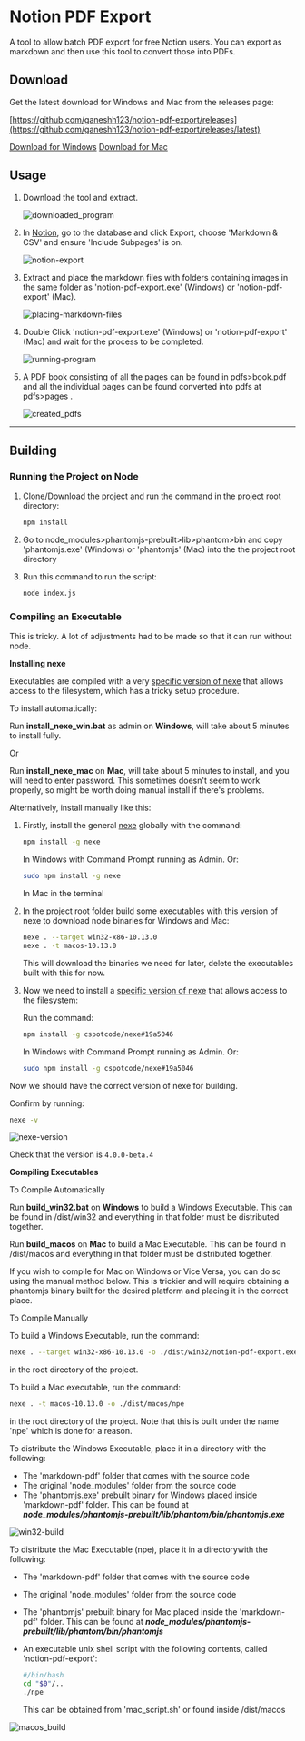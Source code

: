 # Notion PDF Export

A tool to allow batch PDF export for free Notion users. You can export as markdown and then use this tool to convert those into PDFs.


## Download

Get the latest download for Windows and Mac from the releases page:

[https://github.com/ganeshh123/notion-pdf-export/releases](https://github.com/ganeshh123/notion-pdf-export/releases/latest)

[Download for Windows](https://github.com/ganeshh123/notion-pdf-export/releases/download/1.1.0/windows_notion-pdf-export_1.1.0.zip)
[Download for Mac](https://github.com/ganeshh123/notion-pdf-export/releases/download/1.1.0/mac_notion-pdf-export_1.1.0.zip)

## Usage

1. Download the tool and extract.

    ![downloaded_program](/docs/downloaded_program.png)

2. In [Notion](https://notion.so), go to the database and click Export, choose 'Markdown & CSV' and ensure 'Include Subpages' is on.

    ![notion-export](/docs/notion-export.png)

3. Extract and place the markdown files with folders containing images in the same folder as 'notion-pdf-export.exe' (Windows) or 'notion-pdf-export' (Mac).

    ![placing-markdown-files](/docs/placing-markdown-files.png)

4. Double Click 'notion-pdf-export.exe' (Windows) or 'notion-pdf-export' (Mac) and wait for the process to be completed.

    ![running-program](/docs/running-program.png)

5. A PDF book consisting of all the pages can be found in pdfs>book.pdf and all the individual pages can be found converted into pdfs at pdfs>pages .

    ![created_pdfs](/docs/created_pdfs.png)

---

## Building

### Running the Project on Node

1. Clone/Download the project and run the command in the project root directory:

    ```bash
    npm install
    ```

2. Go to node_modules>phantomjs-prebuilt>lib>phantom>bin and copy 'phantomjs.exe' (Windows) or 'phantomjs' (Mac) into the the project root directory
3. Run this command to run the script:

    ```bash
    node index.js
    ```

### Compiling an Executable

This is tricky. A lot of adjustments had to be made so that it can run without node.

**Installing nexe**

Executables are compiled with a very [specific version of nexe](https://github.com/cspotcode/nexe/tree/fix-vfs) that allows access to the filesystem, which has a tricky setup procedure.

To install automatically:

Run **install_nexe_win.bat** as admin on **Windows**, will take about 5 minutes to install fully.

Or

Run **install_nexe_mac** on **Mac**, will take about 5 minutes to install, and you will need to enter password. This sometimes doesn't seem to work properly, so might be worth doing manual install if there's problems.

Alternatively, install manually like this:

1. Firstly, install the general [nexe](https://www.npmjs.com/package/nexe) globally with the command:

    ```bash
    npm install -g nexe
    ```

    In Windows with Command Prompt running as Admin. Or:

    ```bash
    sudo npm install -g nexe
    ```

    In Mac in the terminal

2. In the project root folder build some executables with this version of nexe to download node binaries for Windows and Mac:

    ```bash
    nexe . --target win32-x86-10.13.0
    nexe . -t macos-10.13.0
    ```

    This will download the binaries we need for later, delete the executables built with this for now.

3. Now we need to install a [specific version of nexe](https://github.com/cspotcode/nexe/tree/fix-vfs) that allows access to the filesystem:

    Run the command:

    ```bash
    npm install -g cspotcode/nexe#19a5046
    ```

    In Windows with Command Prompt running as Admin. Or:

    ```bash
    sudo npm install -g cspotcode/nexe#19a5046
    ```

Now we should have the correct version of nexe for building.

Confirm by running:

```bash
nexe -v
```

![nexe-version](/docs/nexe-version.png)

Check that the version is `4.0.0-beta.4`

**Compiling Executables**

To Compile Automatically

Run **build_win32.bat** on **Windows** to build a Windows Executable. This can be found in /dist/win32 and everything in that folder must be distributed together.

Run **build_macos** on **Mac** to build a Mac Executable. This can be found in /dist/macos and everything in that folder must be distributed together.

If you wish to compile for Mac on Windows or Vice Versa, you can do so using the manual method below. This is trickier and will require obtaining a phantomjs binary built for the desired platform and placing it in the correct place.


To Compile Manually

To build a Windows Executable, run the command:
```bash
nexe . --target win32-x86-10.13.0 -o ./dist/win32/notion-pdf-export.exe
```
in the root directory of the project.

To build a Mac executable, run the command:
```bash
nexe . -t macos-10.13.0 -o ./dist/macos/npe
```
in the root directory of the project. Note that this is built under the name 'npe' which is done for a reason.

To distribute the Windows Executable, place it in a directory with the following:

- The 'markdown-pdf' folder that comes with the source code
- The original 'node_modules' folder from the source code
- The 'phantomjs.exe' prebuilt binary for Windows placed inside 'markdown-pdf' folder. This can be found at ***node_modules/phantomjs-prebuilt/lib/phantom/bin/phantomjs.exe***

![win32-build](/docs/win32-build.png)

To distribute the Mac Executable (npe), place it in a directorywith the following:

- The 'markdown-pdf' folder that comes with the source code
- The original 'node_modules' folder from the source code
- The 'phantomjs' prebuilt binary for Mac placed inside the 'markdown-pdf' folder. This can be found at ***node_modules/phantomjs-prebuilt/lib/phantom/bin/phantomjs***
- An executable unix shell script with the following contents, called 'notion-pdf-export':

    ```bash
    #/bin/bash
    cd "$0"/..
    ./npe
    ```

    This can be obtained from 'mac_script.sh' or found inside /dist/macos

![macos_build](/docs/macos_build.png)
